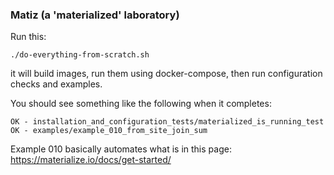### Matiz (a 'materialized' laboratory)

Run this:

`./do-everything-from-scratch.sh`

it will build images, run them using docker-compose, then run configuration
checks and examples.

You should see something like the following when it completes:

    OK - installation_and_configuration_tests/materialized_is_running_test
    OK - examples/example_010_from_site_join_sum

Example 010 basically automates what is in this page: https://materialize.io/docs/get-started/
